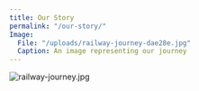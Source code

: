 ```yaml
---
title: Our Story
permalink: "/our-story/"
Image:
  File: "/uploads/railway-journey-dae28e.jpg"
  Caption: An image representing our journey
---
```


![railway-journey.jpg](/uploads/railway-journey.jpg)
